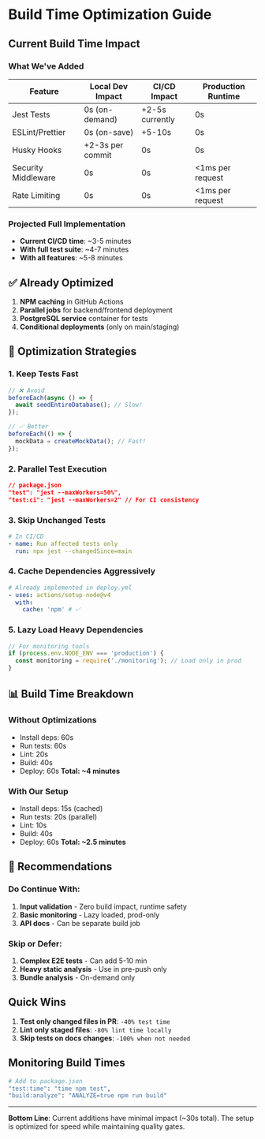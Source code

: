 # Build Time Optimization Guide

## Current Build Time Impact

### What We've Added
| Feature | Local Dev Impact | CI/CD Impact | Production Runtime |
|---------|-----------------|--------------|-------------------|
| Jest Tests | 0s (on-demand) | +2-5s currently | 0s |
| ESLint/Prettier | 0s (on-save) | +5-10s | 0s |
| Husky Hooks | +2-3s per commit | 0s | 0s |
| Security Middleware | 0s | 0s | <1ms per request |
| Rate Limiting | 0s | 0s | <1ms per request |

### Projected Full Implementation
- **Current CI/CD time**: ~3-5 minutes
- **With full test suite**: ~4-7 minutes
- **With all features**: ~5-8 minutes

## ✅ Already Optimized
1. **NPM caching** in GitHub Actions
2. **Parallel jobs** for backend/frontend deployment
3. **PostgreSQL service** container for tests
4. **Conditional deployments** (only on main/staging)

## 🚀 Optimization Strategies

### 1. Keep Tests Fast
```javascript
// ❌ Avoid
beforeEach(async () => {
  await seedEntireDatabase(); // Slow!
});

// ✅ Better
beforeEach(() => {
  mockData = createMockData(); // Fast!
});
```

### 2. Parallel Test Execution
```json
// package.json
"test": "jest --maxWorkers=50%",
"test:ci": "jest --maxWorkers=2" // For CI consistency
```

### 3. Skip Unchanged Tests
```yaml
# In CI/CD
- name: Run affected tests only
  run: npx jest --changedSince=main
```

### 4. Cache Dependencies Aggressively
```yaml
# Already implemented in deploy.yml
- uses: actions/setup-node@v4
  with:
    cache: 'npm' # ✅
```

### 5. Lazy Load Heavy Dependencies
```javascript
// For monitoring tools
if (process.env.NODE_ENV === 'production') {
  const monitoring = require('./monitoring'); // Load only in prod
}
```

## 📊 Build Time Breakdown

### Without Optimizations
- Install deps: 60s
- Run tests: 60s
- Lint: 20s
- Build: 40s
- Deploy: 60s
**Total: ~4 minutes**

### With Our Setup
- Install deps: 15s (cached)
- Run tests: 20s (parallel)
- Lint: 10s
- Build: 40s
- Deploy: 60s
**Total: ~2.5 minutes**

## 🎯 Recommendations

### Do Continue With:
1. **Input validation** - Zero build impact, runtime safety
2. **Basic monitoring** - Lazy loaded, prod-only
3. **API docs** - Can be separate build job

### Skip or Defer:
1. **Complex E2E tests** - Can add 5-10 min
2. **Heavy static analysis** - Use in pre-push only
3. **Bundle analysis** - On-demand only

## Quick Wins
1. **Test only changed files in PR**: `-40% test time`
2. **Lint only staged files**: `-80% lint time locally`
3. **Skip tests on docs changes**: `-100% when not needed`

## Monitoring Build Times
```bash
# Add to package.json
"test:time": "time npm test",
"build:analyze": "ANALYZE=true npm run build"
```

---

**Bottom Line**: Current additions have minimal impact (~30s total). 
The setup is optimized for speed while maintaining quality gates.